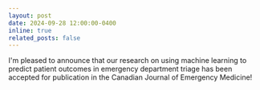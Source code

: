 ```yaml
---
layout: post
date: 2024-09-28 12:00:00-0400
inline: true
related_posts: false
---
```


I'm pleased to announce that our research on using machine learning to predict patient outcomes in emergency department triage has been accepted for publication in the Canadian Journal of Emergency Medicine!
